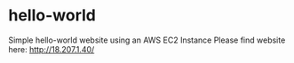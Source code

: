 # hello-world
Simple hello-world website using an AWS EC2 Instance
Please find website here: http://18.207.1.40/


